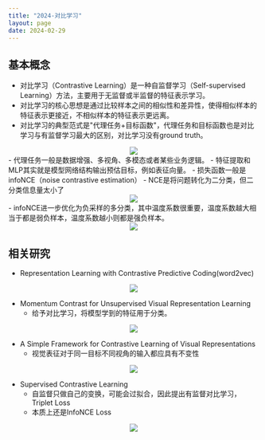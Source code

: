 ```yaml
---
title: "2024-对比学习"
layout: page
date: 2024-02-29
---
```


## 基本概念

- 对比学习（Contrastive Learning）是一种自监督学习（Self-supervised Learning）方法，主要用于无监督或半监督的特征表示学习。
- 对比学习的核心思想是通过比较样本之间的相似性和差异性，使得相似样本的特征表示更接近，不相似样本的特征表示更远离。
- 对比学习的典型范式是"代理任务+目标函数"，代理任务和目标函数也是对比学习与有监督学习最大的区别，对比学习没有ground truth。
<div style="text-align: center"><img src="/wiki/attach/images/Contrastive-01.png" style="max-width:600px"></div>
    - 代理任务一般是数据增强、多视角、多模态或者某些业务逻辑。
    - 特征提取和MLP其实就是模型网络结构输出预估目标，例如表征向量。
    - 损失函数一般是infoNCE（noise contrastive estimation）
        - NCE是将问题转化为二分类，但二分类信息量太小了
<div style="text-align: center"><img src="/wiki/attach/images/Contrastive-02.png" style="max-width:600px"></div>
        - infoNCE进一步优化为负采样的多分类，其中温度系数很重要，温度系数越大相当于都是弱负样本，温度系数越小则都是强负样本。
<div style="text-align: center"><img src="/wiki/attach/images/Contrastive-03.png" style="max-width:400px"></div>


## 相关研究

- Representation Learning with Contrastive Predictive Coding(word2vec)
<div style="text-align: center"><img src="/wiki/attach/images/Contrastive-04.png" style="max-width:600px"></div>

- Momentum Contrast for Unsupervised Visual Representation Learning
    - 给予对比学习，将模型学到的特征用于分类。
<div style="text-align: center"><img src="/wiki/attach/images/Contrastive-05.png" style="max-width:600px"></div>


- A Simple Framework for Contrastive Learning of Visual Representations
    - 视觉表征对于同一目标不同视角的输入都应具有不变性
<div style="text-align: center"><img src="/wiki/attach/images/Contrastive-06.png" style="max-width:600px"></div>

- Supervised Contrastive Learning
    - 自监督只做自己的变换，可能会过拟合，因此提出有监督对比学习，Triplet Loss
    - 本质上还是InfoNCE Loss
<div style="text-align: center"><img src="/wiki/attach/images/Contrastive-07.png" style="max-width:400px"></div>
